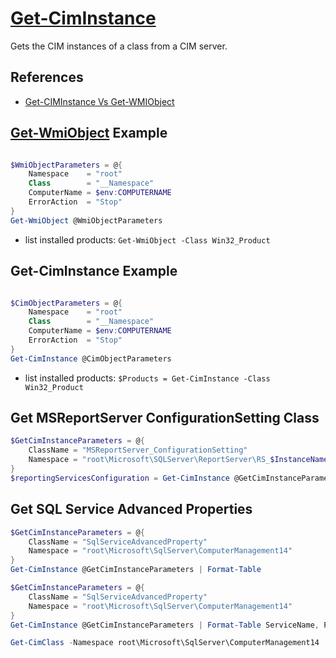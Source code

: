 # [Get-CimInstance](https://docs.microsoft.com/en-us/powershell/module/cimcmdlets/get-ciminstance)

Gets the CIM instances of a class from a CIM server.

## References

- [Get-CIMInstance Vs Get-WMIObject](https://blog.ipswitch.com/get-ciminstance-vs-get-wmiobject-whats-the-difference)

## [Get-WmiObject](https://docs.microsoft.com/en-us/powershell/module/microsoft.powershell.management/get-wmiobject) Example

```powershell

$WmiObjectParameters = @{
    Namespace    = "root"
    Class        = "__Namespace"
    ComputerName = $env:COMPUTERNAME
    ErrorAction  = "Stop"
}
Get-WmiObject @WmiObjectParameters

```

- list installed products: `Get-WmiObject -Class Win32_Product`

## Get-CimInstance Example

```powershell

$CimObjectParameters = @{
    Namespace    = "root"
    Class        = "__Namespace"
    ComputerName = $env:COMPUTERNAME
    ErrorAction  = "Stop"
}
Get-CimInstance @CimObjectParameters

```

- list installed products: `$Products = Get-CimInstance -Class Win32_Product`

## Get MSReportServer ConfigurationSetting Class

```powershell
$GetCimInstanceParameters = @{
    ClassName = "MSReportServer_ConfigurationSetting"
    Namespace = "root\Microsoft\SQLServer\ReportServer\RS_$InstanceName\v$sqlVersion\Admin"
}
$reportingServicesConfiguration = Get-CimInstance @GetCimInstanceParameters
```

## Get SQL Service Advanced Properties

```powershell
$GetCimInstanceParameters = @{
    ClassName = "SqlServiceAdvancedProperty"
    Namespace = "root\Microsoft\SqlServer\ComputerManagement14"
}
Get-CimInstance @GetCimInstanceParameters | Format-Table
```

```powershell
$GetCimInstanceParameters = @{
    ClassName = "SqlServiceAdvancedProperty"
    Namespace = "root\Microsoft\SqlServer\ComputerManagement14"
}
Get-CimInstance @GetCimInstanceParameters | Format-Table ServiceName, PropertyName, PropertyStrValue
```

```powershell
Get-CimClass -Namespace root\Microsoft\SqlServer\ComputerManagement14
```

